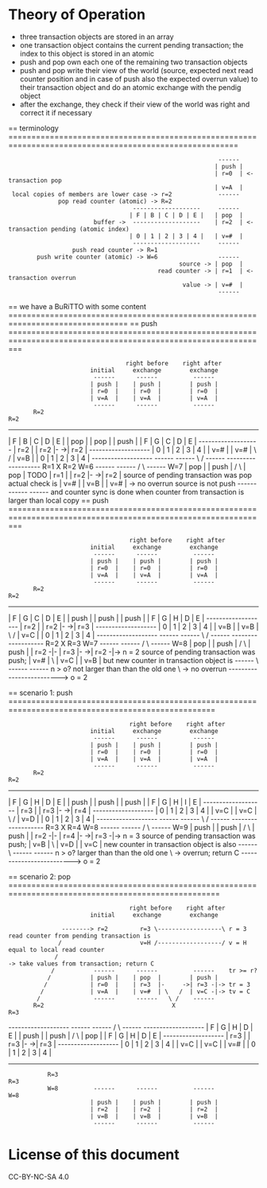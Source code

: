 # Theory of Operation

- three transaction objects are stored in an array
- one transaction object contains the current pending transaction;
  the index to this object is stored in an atomic
- push and pop own each one of the remaining two transaction objects
- push and pop write their view of the world
  (source, expected next read counter position and in case of push also the expected overrun value)
  to their transaction object and do an atomic exchange with the pendig object
- after the exchange, they check if their view of the world was right and correct it if necessary

== terminology ========================================================================================================

                                                               ------
                                                              | push |
                                                              | r=0  | <- transaction pop
                                                              | v=A  |
     local copies of members are lower case -> r=2             ------
                  pop read counter (atomic) -> R=2
                                       -------------------     ------
                                      | F | B | C | D | E |   | pop  |
                            buffer ->  -------------------    | r=2  | <- transaction pending (atomic index)
                                      | 0 | 1 | 2 | 3 | 4 |   | v=#  |
                                       -------------------     ------
                      push read counter -> R=1
            push write counter (atomic) -> W=6                 ------
                                                    source -> | pop  |
                                              read counter -> | r=1  | <- transaction overrun
                                                     value -> | v=#  |
                                                               ------

== we have a BuRiTTO with some content ================================================================================
== push ===============================================================================================================

                                     right before    right after
                           initial     exchange        exchange
                            ------      ------          ------
                           | push |    | push |        | push |
                           | r=0  |    | r=0  |        | r=0  |
                           | v=A  |    | v=A  |        | v=A  |
                            ------      ------          ------
           R=2                                                                       R=2
   -------------------      ------      ------          ------               -------------------
  | F | B | C | D | E |    | pop  |    | pop  |        | push |             | F | G | C | D | E |
   -------------------     | r=2  |    | r=2  |-     ->| r=2  |              -------------------
  | 0 | 1 | 2 | 3 | 4 |    | v=#  |    | v=#  | \   /  | v=B  |             | 0 | 1 | 2 | 3 | 4 |
   -------------------      ------      ------   \ /    ------               -------------------
       R=1                                        X                                  R=2
       W=6                  ------      ------   / \    ------                       W=7
                           | pop  |    | push | /   \  | pop  |
       TODO                | r=1  |    | r=2  |-     ->| r=2  |             source of pending transaction was pop
       actual check is     | v=#  |    | v=B  |        | v=#  |             -> no overrun
       source is not push   ------      ------          ------
       and counter sync is done when counter from transaction is larger than local copy
== push ===============================================================================================================

                                      right before    right after
                           initial     exchange        exchange
                            ------      ------          ------
                           | push |    | push |        | push |
                           | r=0  |    | r=0  |        | r=0  |
                           | v=A  |    | v=A  |        | v=A  |
                            ------      ------          ------
           R=2                                                                       R=2
   -------------------      ------      ------          ------               -------------------
  | F | G | C | D | E |    | push |    | push |        | push |             | F | G | H | D | E |
   -------------------     | r=2  |    | r=2  |-     ->| r=3  |              -------------------
  | 0 | 1 | 2 | 3 | 4 |    | v=B  |    | v=B  | \   /  | v=C  |             | 0 | 1 | 2 | 3 | 4 |
   -------------------      ------      ------   \ /    ------               -------------------
           R=2                                    X                                      R=3
           W=7              ------      ------   / \    ------                           W=8
                           | pop  |    | push | /   \  | push |
                           | r=2 -|-   | r=3  |-     ->| r=2 -|-> n = 2     source of pending transaction was push;
                           | v=#  | \  | v=C  |        | v=B  |             but new counter in transaction object is
                            ------   \  ------          ------    n > o?    not larger than than the old one
                                      \                                     -> no overrun
                                       -------------------------> o = 2

== scenario 1: push ===================================================================================================

                                      right before    right after
                           initial     exchange        exchange
                            ------      ------          ------
                           | push |    | push |        | push |
                           | r=0  |    | r=0  |        | r=0  |
                           | v=A  |    | v=A  |        | v=A  |
                            ------      ------          ------
           R=2                                                                       R=2
   -------------------      ------      ------          ------               -------------------
  | F | G | H | D | E |    | push |    | push |        | push |             | F | G | H | I | E |
   -------------------     | r=3  |    | r=3  |-     ->| r=4  |              -------------------
  | 0 | 1 | 2 | 3 | 4 |    | v=C  |    | v=C  | \   /  | v=D  |             | 0 | 1 | 2 | 3 | 4 |
   -------------------      ------      ------   \ /    ------               -------------------
               R=3                                X                                          R=4
               W=8          ------      ------   / \    ------                               W=9
                           | push |    | push | /   \  | push |
                           | r=2 -|-   | r=4  |-     ->| r=3 -|-> n = 3     source of pending transaction was push;
                           | v=B  | \  | v=D  |        | v=C  |             new counter in transaction object is also
                            ------   \  ------          ------    n > o?    larger than than the old one
                                      \                                     -> overrun; return C
                                       -------------------------> o = 2

== scenario 2: pop ====================================================================================================

                                      right before    right after
                           initial     exchange        exchange

                   --------> r=2         r=3 \------------------\ r = 3     read counter from pending transaction is
                  /                      v=H /------------------/ v = H     equal to local read counter
                 /                                                          -> take values from transaction; return C
                /           ------      ------          ------    tr >= r?
               /           | push |    | pop  |        | push |
              /            | r=0  |    | r=3  |-     ->| r=3 -|-> tr = 3
             /             | v=A  |    | v=#  | \   /  | v=C -|-> tv = C
            /               ------      ------   \ /    ------
           R=2                                    X                                      R=3
   -------------------      ------      ------   / \    ------               -------------------
  | F | G | H | D | E |    | push |    | push | /   \  | pop  |             | F | G | H | D | E |
   -------------------     | r=3  |    | r=3  |-     ->| r=3  |              -------------------
  | 0 | 1 | 2 | 3 | 4 |    | v=C  |    | v=C  |        | v=#  |             | 0 | 1 | 2 | 3 | 4 |
   -------------------      ------      ------          ------               -------------------
               R=3                                                                       R=3
               W=8          ------      ------          ------                           W=8
                           | push |    | push |        | push |
                           | r=2  |    | r=2  |        | r=2  |
                           | v=B  |    | v=B  |        | v=B  |
                            ------      ------          ------


# License of this document

CC-BY-NC-SA 4.0
